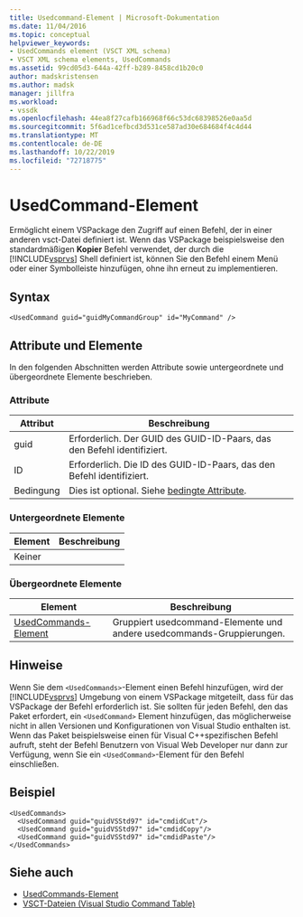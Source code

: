 ```yaml
---
title: Usedcommand-Element | Microsoft-Dokumentation
ms.date: 11/04/2016
ms.topic: conceptual
helpviewer_keywords:
- UsedCommands element (VSCT XML schema)
- VSCT XML schema elements, UsedCommands
ms.assetid: 99cd05d3-644a-42ff-b289-8458cd1b20c0
author: madskristensen
ms.author: madsk
manager: jillfra
ms.workload:
- vssdk
ms.openlocfilehash: 44ea8f27cafb166968f66c53dc68398526e0aa5d
ms.sourcegitcommit: 5f6ad1cefbcd3d531ce587ad30e684684f4c4d44
ms.translationtype: MT
ms.contentlocale: de-DE
ms.lasthandoff: 10/22/2019
ms.locfileid: "72718775"
---
```

# <a name="usedcommand-element"></a>UsedCommand-Element
Ermöglicht einem VSPackage den Zugriff auf einen Befehl, der in einer anderen vsct-Datei definiert ist. Wenn das VSPackage beispielsweise den standardmäßigen **Kopier** Befehl verwendet, der durch die [!INCLUDE[vsprvs](../code-quality/includes/vsprvs_md.md)] Shell definiert ist, können Sie den Befehl einem Menü oder einer Symbolleiste hinzufügen, ohne ihn erneut zu implementieren.

## <a name="syntax"></a>Syntax

```
<UsedCommand guid="guidMyCommandGroup" id="MyCommand" />
```

## <a name="attributes-and-elements"></a>Attribute und Elemente
 In den folgenden Abschnitten werden Attribute sowie untergeordnete und übergeordnete Elemente beschrieben.

### <a name="attributes"></a>Attribute

|Attribut|Beschreibung|
|---------------|-----------------|
|guid|Erforderlich. Der GUID des GUID-ID-Paars, das den Befehl identifiziert.|
|ID|Erforderlich. Die ID des GUID-ID-Paars, das den Befehl identifiziert.|
|Bedingung|Dies ist optional. Siehe [bedingte Attribute](../extensibility/vsct-xml-schema-conditional-attributes.md).|

### <a name="child-elements"></a>Untergeordnete Elemente

|Element|Beschreibung|
|-------------|-----------------|
|Keiner||

### <a name="parent-elements"></a>Übergeordnete Elemente

|Element|Beschreibung|
|-------------|-----------------|
|[UsedCommands-Element](../extensibility/usedcommands-element.md)|Gruppiert usedcommand-Elemente und andere usedcommands-Gruppierungen.|

## <a name="remarks"></a>Hinweise
 Wenn Sie dem `<UsedCommands>`-Element einen Befehl hinzufügen, wird der [!INCLUDE[vsprvs](../code-quality/includes/vsprvs_md.md)] Umgebung von einem VSPackage mitgeteilt, dass für das VSPackage der Befehl erforderlich ist. Sie sollten für jeden Befehl, den das Paket erfordert, ein `<UsedCommand>` Element hinzufügen, das möglicherweise nicht in allen Versionen und Konfigurationen von Visual Studio enthalten ist. Wenn das Paket beispielsweise einen für Visual C++spezifischen Befehl aufruft, steht der Befehl Benutzern von Visual Web Developer nur dann zur Verfügung, wenn Sie ein `<UsedCommand>`-Element für den Befehl einschließen.

## <a name="example"></a>Beispiel

```
<UsedCommands>
  <UsedCommand guid="guidVSStd97" id="cmdidCut"/>
  <UsedCommand guid="guidVSStd97" id="cmdidCopy"/>
  <UsedCommand guid="guidVSStd97" id="cmdidPaste"/>
</UsedCommands>
```

## <a name="see-also"></a>Siehe auch
- [UsedCommands-Element](../extensibility/usedcommands-element.md)
- [VSCT-Dateien (Visual Studio Command Table)](../extensibility/internals/visual-studio-command-table-dot-vsct-files.md)